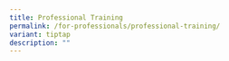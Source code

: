 ```yaml
---
title: Professional Training
permalink: /for-professionals/professional-training/
variant: tiptap
description: ""
---
```

<p></p>
<p></p>